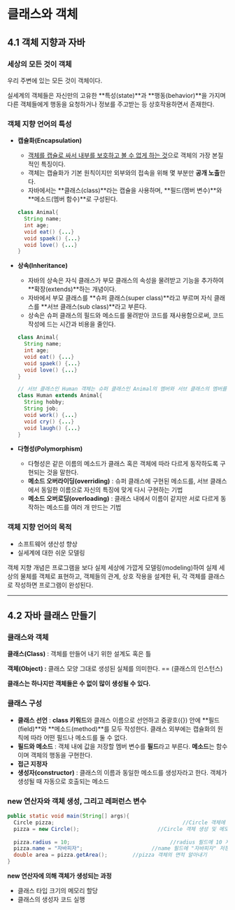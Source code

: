 # 클래스와 객체

## 4.1 객체 지향과 자바

### 세상의 모든 것이 객체

우리 주변에 있는 모든 것이 객체이다. 

실세계의 객체들은 자신만의 고유한 **특성(state)**과 **행동(behavior)**을 가지며 다른 객체들에게 행동을 요청하거나 정보를 주고받는 등 상호작용하면서 존재한다.

### 객체 지향 언어의 특성

- **캡슐화(Encapsulation)**

   - <u>객체를 캡슐로 싸서 내부를 보호하고 볼 수 없게 하는 것</u>으로 객체의 가장 본질적인 특징이다.
   - 객체는 캡슐화가 기본 원칙이지만 외부와의 접속을 위해 몇 부분만 **공개 노출**한다.
   - 자바에서는 **클래스(class)**라는 캡슐을 사용하며, **필드(멤버 변수)**와 **메소드(멤버 함수)**로 구성된다.

   ```java
   class Animal{
     String name;
     int age;
     void eat() {...}
     void spaek() {...}
     void love() {...}
   }
   ```

- **상속(Inheritance)**

   - 자바의 상속은 자식 클래스가 부모 클래스의 속성을 물려받고 기능을 추가하여 **확장(extends)**하는 개념이다.
   - 자바에서 부모 클래스를 **슈퍼 클래스(super class)**라고 부르며 자식 클래스를 **서브 클래스(sub class)**라고 부른다.
   - 상속은 슈퍼 클래스의 필드와 메소드를 물려받아 코드를 재사용함으로써, 코드 작성에 드는 시간과 비용을 줄인다.

   ```java
   class Animal{
     String name;
     int age;
     void eat() {...}
     void spaek() {...}
     void love() {...}
   }
   
   // 서브 클래스인 Human 객체는 슈퍼 클래스인 Animal의 멤버와 서브 클래스의 멤버를 모두 가짐
   class Human extends Animal{
     String hobby;
     String job;
     void work() {...}
     void cry() {...}
     void laugh() {...}
   }
   ```

- **다형성(Polymorphism)**

   - 다형성은 같은 이름의 메소드가 클래스 혹은 객체에 따라 다르게 동작하도록 구현되는 것을 말한다.
   - **메소드 오버라이딩(overriding)** : 슈퍼 클래스에 구현된 메소드를, 서브 클래스에서 동일한 이름으로 자신의 특징에 맞게 다시 구현하는 기법
   - **메소드 오버로딩(overloading)** : 클래스 내에서 이름이 같지만 서로 다르게 동작하는 메소드를 여러 개 만드는 기법

### 객체 지향 언어의 목적

- 소프트웨어 생산성 향상
- 실세계에 대한 쉬운 모델링

객체 지향 개념은 프로그램을 보다 실제 세상에 가깝게 모델링(modeling)하여 실제 세상의 물체를 객체로 표현하고, 객체들의 관계, 상호 작용을 설계한 뒤, 각 객체를 클래스로 작성하면 프로그램이 완성된다.

---

## 4.2 자바 클래스 만들기

### 클래스와 객체

**클래스(Class)** : 객체를 만들어 내기 위한 설계도 혹은 틀

**객체(Object) :** 클래스 모양 그대로 생성된 실체를 의미한다. == (클래스의 인스턴스)

**클래스는 하나지만 객체들은 수 없이 많이 생성될 수 있다.**

### 클래스 구성

- **클래스 선언** : **class 키워드**와 클래스 이름으로 선언하고 중괄호({}) 안에 **필드(field)**와 **메소드(method)**를 모두 작성한다.
   클래스 외부에는 캡슐화의 원칙에 따라 어떤 필드나 메소드를 둘 수 없다.
- **필드와 메소드** : 객체 내에 값을 저장할 멤버 변수를 **필드**라고 부른다. **메소드**는 함수이며 객체의 행동을 구현한다.
- **접근 지정자** 
- **생성자(constructor)** : 클래스의 이름과 동일한 메소드를 생성자라고 한다. 객체가 생성될 때 자동으로 호출되는 메소드

### new 연산자와 객체 생성, 그리고 레퍼런스 변수

```java
public static void main(String[] args){
  Circle pizza;											//Circle 객체에 대한 레퍼런스 변수 pizza 선언 및 null로 초기화
  pizza = new Circle();							//Circle 객체 생성 및 메모리 할당
  
  pizza.radius = 10;								//radius 필드에 10 저장
  pizza.name = "자바피자";						//name 필드에 "자바피자" 저장
  double area = pizza.getArea();		//pizza 객체의 면적 알아내기
}
```

**new 연산자에 의해 객체가 생성되는 과정**

- 클래스 타입 크기의 메모리 할당
- 클래스의 생성자 코드 실행



























